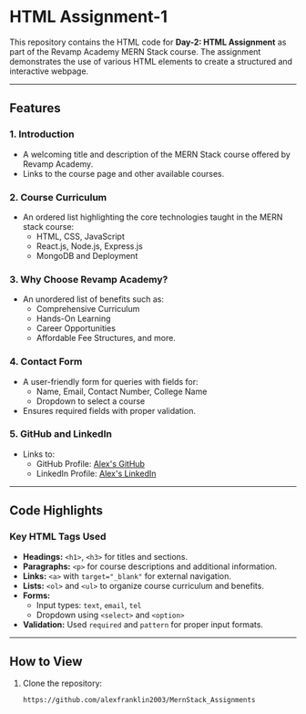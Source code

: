 # HTML Assignment-1

This repository contains the HTML code for **Day-2: HTML Assignment** as part of the Revamp Academy MERN Stack course. The assignment demonstrates the use of various HTML elements to create a structured and interactive webpage.

---

## Features

### 1. **Introduction**
- A welcoming title and description of the MERN Stack course offered by Revamp Academy.
- Links to the course page and other available courses.

### 2. **Course Curriculum**
- An ordered list highlighting the core technologies taught in the MERN stack course:
  - HTML, CSS, JavaScript
  - React.js, Node.js, Express.js
  - MongoDB and Deployment

### 3. **Why Choose Revamp Academy?**
- An unordered list of benefits such as:
  - Comprehensive Curriculum
  - Hands-On Learning
  - Career Opportunities
  - Affordable Fee Structures, and more.

### 4. **Contact Form**
- A user-friendly form for queries with fields for:
  - Name, Email, Contact Number, College Name
  - Dropdown to select a course
- Ensures required fields with proper validation.

### 5. **GitHub and LinkedIn**
- Links to:
  - GitHub Profile: [Alex's GitHub](https://github.com/alexfranklin2003)
  - LinkedIn Profile: [Alex's LinkedIn](https://www.linkedin.com/in/alex-franklin-m-10990424a/)

---

## Code Highlights

### Key HTML Tags Used
- **Headings:** `<h1>`, `<h3>` for titles and sections.
- **Paragraphs:** `<p>` for course descriptions and additional information.
- **Links:** `<a>` with `target="_blank"` for external navigation.
- **Lists:** `<ol>` and `<ul>` to organize course curriculum and benefits.
- **Forms:**
  - Input types: `text`, `email`, `tel`
  - Dropdown using `<select>` and `<option>`
- **Validation:** Used `required` and `pattern` for proper input formats.

---

## How to View
1. Clone the repository:
   ```bash
   https://github.com/alexfranklin2003/MernStack_Assignments
